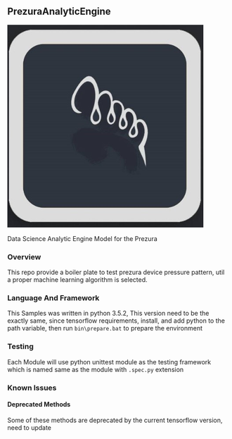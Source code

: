 ## PrezuraAnalyticEngine ##

![alt text](docAssets/prezura_logo.jpg)

Data Science Analytic Engine Model for the Prezura

### Overview ###

This repo provide a boiler plate to test prezura device
pressure pattern, util a proper machine learning algorithm 
is selected.

### Language And Framework ###

This Samples was written in python 3.5.2, This version need to be
the exactly same, since tensorflow requirements, install, and add
python to the path variable, then run `bin\prepare.bat` to prepare
the environment

### Testing ###

Each Module will use python unittest module as the testing 
framework which is named same as the module with `.spec.py`
extension

### Known Issues ###

#### Deprecated Methods ###

Some of these methods are deprecated by the current tensorflow version,
need to update

